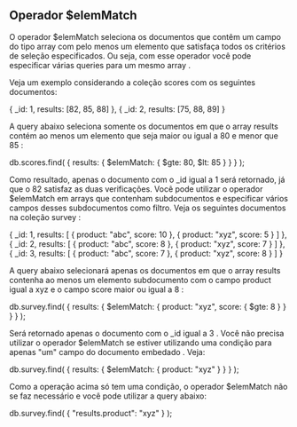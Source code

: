 ## Operador $elemMatch

O operador $elemMatch seleciona os documentos que contêm um campo do tipo array com pelo menos um elemento que satisfaça todos os critérios de seleção especificados. Ou seja, com esse operador você pode especificar várias queries para um mesmo array .

Veja um exemplo considerando a coleção scores com os seguintes documentos:

{ _id: 1, results: [82, 85, 88] },
{ _id: 2, results: [75, 88, 89] }

A query abaixo seleciona somente os documentos em que o array results contém ao menos um elemento que seja maior ou igual a 80 e menor que 85 :

db.scores.find(
  { results: { $elemMatch: { $gte: 80, $lt: 85 } } }
);

Como resultado, apenas o documento com o _id igual a 1 será retornado, já que o 82 satisfaz as duas verificações.
Você pode utilizar o operador $elemMatch em arrays que contenham subdocumentos e especificar vários campos desses subdocumentos como filtro. Veja os seguintes documentos na coleção survey :

{
  _id: 1,
  results: [
    { product: "abc", score: 10 },
    { product: "xyz", score: 5 }
  ]
},
{
  _id: 2,
  results: [
    { product: "abc", score: 8 },
    { product: "xyz", score: 7 }
  ]
},
{
  _id: 3,
  results: [
    { product: "abc", score: 7 },
    { product: "xyz", score: 8 }
  ]
}

A query abaixo selecionará apenas os documentos em que o array results contenha ao menos um elemento subdocumento com o campo product igual a xyz e o campo 
score maior ou igual a 8 :

db.survey.find(
  { results: { $elemMatch: { product: "xyz", score: { $gte: 8 } } } }
);

Será retornado apenas o documento com o _id igual a 3 .
Você não precisa utilizar o operador $elemMatch se estiver utilizando uma condição para apenas "um" campo do documento embedado . Veja:

db.survey.find(
  { results: { $elemMatch: { product: "xyz" } } }
);

Como a operação acima só tem uma condição, o operador $elemMatch não se faz necessário e você pode utilizar a query abaixo:

db.survey.find(
  { "results.product": "xyz" }
);
